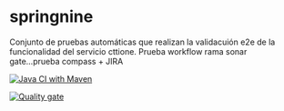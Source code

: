 # springnine

Conjunto de pruebas automáticas que realizan la validacuión e2e de la funcionalidad del servicio cttione. Prueba workflow rama sonar gate...prueba compass + JIRA

[![Java CI with Maven](https://github.com/juananmoraorganization/springnine/actions/workflows/maven.yml/badge.svg)](https://github.com/juananmoraorganization/springnine/actions/workflows/maven.yml)

[![Quality gate](https://sonarcloud.io/api/project_badges/quality_gate?project=springnine)](https://sonarcloud.io/summary/new_code?id=springnine)
